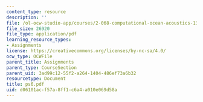 ```yaml
---
content_type: resource
description: ''
file: /ol-ocw-studio-app/courses/2-068-computational-ocean-acoustics-13-853-spring-2003/d06101acf57a8ff1c6a4a010e069d58a_ps6.pdf
file_size: 26920
file_type: application/pdf
learning_resource_types:
- Assignments
license: https://creativecommons.org/licenses/by-nc-sa/4.0/
ocw_type: OCWFile
parent_title: Assignments
parent_type: CourseSection
parent_uid: 3ad99c12-55f2-a264-1404-486ef73a6b32
resourcetype: Document
title: ps6.pdf
uid: d06101ac-f57a-8ff1-c6a4-a010e069d58a
---
```

